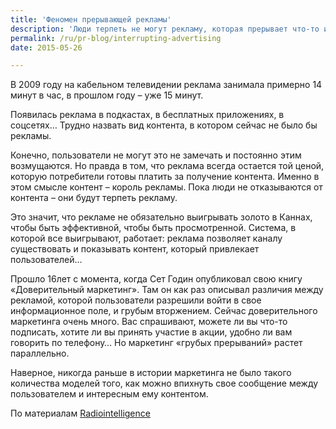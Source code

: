 ```yaml
---
title: 'Феномен прерывающей рекламы'
description: 'Люди терпеть не могут рекламу, которая прерывает что-то интересное: фильм, радиопередачу, даже интернет-серфинг. Но погодите, если никто такую рекламу не любит – почему ее так много? На телевидении, радио, Интернете, в мобильном телефоне…'
permalink: /ru/pr-blog/interrupting-advertising
date: 2015-05-26

---
```


В 2009 году на кабельном телевидении реклама занимала примерно 14 минут в час, в прошлом году – уже 15 минут.

Появилась реклама в подкастах, в бесплатных приложениях, в соцсетях… Трудно назвать вид контента, в котором сейчас не было бы рекламы.

Конечно, пользователи не могут это не замечать и постоянно этим возмущаются. Но правда в том, что реклама всегда остается той ценой, которую потребители готовы платить за получение контента. Именно в этом смысле контент – король рекламы. Пока люди не отказываются от контента – они будут терпеть рекламу.

Это значит, что рекламе не обязательно выигрывать золото в Каннах, чтобы быть эффективной, чтобы быть просмотренной. Система, в которой все выигрывают, работает: реклама позволяет каналу существовать и показывать контент, который привлекает пользователей…

Прошло 16лет с момента, когда Сет Годин опубликовал свою книгу «Доверительный маркетинг». Там он как раз описывал различия между рекламой, которой пользователи разрешили войти в свое информационное поле, и грубым вторжением. Сейчас доверительного маркетинга очень много. Вас спрашивают, можете ли вы что-то подписать, хотите ли вы принять участие в акции, удобно ли вам говорить по телефону… Но маркетинг «грубых прерываний» растет параллельно.

Наверное, никогда раньше в истории маркетинга не было такого количества моделей того, как можно впихнуть свое сообщение между пользователем и интересным ему контентом.

По материалам <a href="http://www.radiointelligence.com/advertising-is-dead-long-live-advertising/">Radiointelligence</a>

